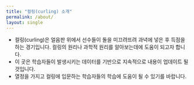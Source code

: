 ```yaml
--- 
title: "컬링(curling) 소개" 
permalink: /about/ 
layout: single 
--- 
```


- 컬링(curling)은 얼음판 위에서 선수들이 돌을 미끄려뜨려 과녁에 넣은 후 득점을 하는 경기입니다. 컬링의 원리나 과학적 원리를 알아보는데에 도움이 되고자 합니다.
- 이 곳은 학습자들이 발생시키는 데이터를 기반으로 지속적으로 내용이 업데이트 될 것입니다.  
- 열정을 가지고 컬링에 입문하는 학습자들의 학습에 도움이 될 수  있기를 바랍니다. 
